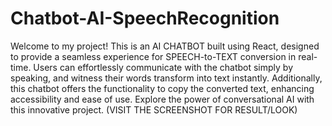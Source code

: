 # Chatbot-AI-SpeechRecognition
Welcome to my project! This is an AI CHATBOT built using React, designed to provide a seamless experience for SPEECH-to-TEXT conversion in real-time. 
Users can effortlessly communicate with the chatbot simply by speaking, and witness their words transform into text instantly. 
Additionally, this chatbot offers the functionality to copy the converted text, enhancing accessibility and ease of use. 
Explore the power of conversational AI with this innovative project.
(VISIT THE SCREENSHOT FOR RESULT/LOOK)

